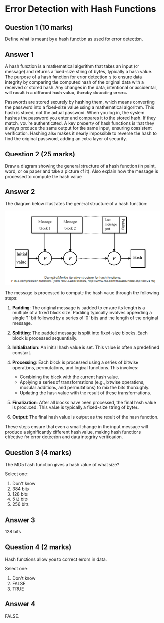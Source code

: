 # Error Detection with Hash Functions

## Question 1 (10 marks)

Define what is meant by a hash function as used for error detection.

## Answer 1

A hash function is a mathematical algorithm that takes an input (or message) and returns a fixed-size string of bytes, typically a hash value. The purpose of a hash function for error detection is to ensure data integrity by comparing the computed hash of the original data with a received or stored hash. Any changes in the data, intentional or accidental, will result in a different hash value, thereby detecting errors.

Passwords are stored securely by hashing them, which means converting the password into a fixed-size value using a mathematical algorithm. This hash is stored, not the actual password. When you log in, the system hashes the password you enter and compares it to the stored hash. If they match, you’re authenticated. A key property of hash functions is that they always produce the same output for the same input, ensuring consistent verification. Hashing also makes it nearly impossible to reverse the hash to find the original password, adding an extra layer of security.

## Question 2 (25 marks)

Draw a diagram showing the general structure of a hash function (in paint, word, or on paper and take a picture of it). Also explain how the message is processed to compute the hash value.

## Answer 2

The diagram below illustrates the general structure of a hash function:

![Iterative Structure of Hash Function](images/hash-quiz/iterative-structure-of-hash-function.png)

The message is processed to compute the hash value through the following steps:

1. **Padding**: The original message is padded to ensure its length is a multiple of a fixed block size. Padding typically involves appending a single '1' bit followed by a series of '0' bits and the length of the original message.

2. **Splitting**: The padded message is split into fixed-size blocks. Each block is processed sequentially.

3. **Initialization**: An initial hash value is set. This value is often a predefined constant.

4. **Processing**: Each block is processed using a series of bitwise operations, permutations, and logical functions. This involves:
   - Combining the block with the current hash value.
   - Applying a series of transformations (e.g., bitwise operations, modular additions, and permutations) to mix the bits thoroughly.
   - Updating the hash value with the result of these transformations.

5. **Finalization**: After all blocks have been processed, the final hash value is produced. This value is typically a fixed-size string of bytes.

6. **Output**: The final hash value is output as the result of the hash function.

These steps ensure that even a small change in the input message will produce a significantly different hash value, making hash functions effective for error detection and data integrity verification.

## Question 3 (4 marks)

The MD5 hash function gives a hash value of what size?

Select one:

1. Don't know  
1. 384 bits  
1. 128 bits  
1. 512 bits  
1. 256 bits

## Answer 3

128 bits

## Question 4 (2 marks)

Hash functions allow you to correct errors in data.

Select one:

1. Don't know  
1. FALSE  
1. TRUE  

## Answer 4

FALSE.
